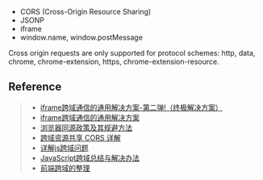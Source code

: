 - CORS (Cross-Origin Resource Sharing)
- JSONP
- iframe
- window.name, window.postMessage

Cross origin requests are only supported for protocol schemes:
http, data, chrome, chrome-extension, https, chrome-extension-resource.

## Reference
> - [iframe跨域通信的通用解决方案-第二弹!（终极解决方案）](http://www.alloyteam.com/2013/11/the-second-version-universal-solution-iframe-cross-domain-communication/)
> - [iframe跨域通信的通用解决方案](http://www.alloyteam.com/2012/08/lightweight-solution-for-an-iframe-cross-domain-communication/)
> - [浏览器同源政策及其规避方法](http://www.ruanyifeng.com/blog/2016/04/same-origin-policy.html)
> - [跨域资源共享 CORS 详解](http://www.ruanyifeng.com/blog/2016/04/cors.html)
> - [详解js跨域问题](https://segmentfault.com/a/1190000000718840)
> - [JavaScript跨域总结与解决办法](http://www.cnblogs.com/rainman/archive/2011/02/20/1959325.html)
> - [前端跨域的整理](http://qiutc.me/post/cross-domain-collections.html)
